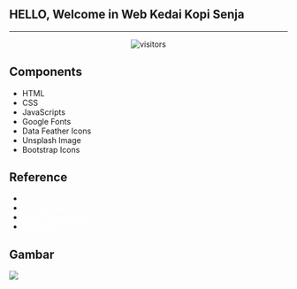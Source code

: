<h2>HELLO, Welcome in Web Kedai Kopi Senja</h2>
<hr>
<p align="center"><img align="center" alt="visitors" src="https://gpvc.arturio.dev/akhmadazizmario"></p>

## Components
- HTML
- CSS
- JavaScripts
- Google Fonts
- Data Feather Icons
- Unsplash Image
- Bootstrap Icons


## Reference
- <a href="http://w3schools.com/" style="color:white;">w3schools</a>
- <a href="https://fonts.google.com/specimen/Poppins?query=popp" style="color:white;">Google Fonts</a>
- <a href="https://github.com/feathericons/feather#feather" style="color:white;">Icons Data Feather</a>
- <a href="https://unsplash.com/" style="color:white;">Unsplash</a>

## Gambar
<p align="left">
  <img src="https://blogger.googleusercontent.com/img/a/AVvXsEjplKZuQyftABqRDitvwA9UaJ3JesqE2L5SdDxEXbvtbJ5t97Lx3_JX75WVdP6ArPF3WtG4Qutt2vkQy_y1ofgS-R66_bR0QVR2Pb5ZcGfXx9LDsiC4PtJI6OPnHTRP9psP9Xzwihs4jIWbibor3mmzchIx0NxRMqW5aeJN-372IOoa3B9e9mk9y-WpzA" >
</p>




